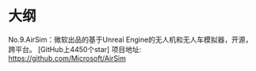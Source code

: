 
# 大纲


No.9.AirSim：微软出品的基于Unreal Engine的无人机和无人车模拟器，开源，跨平台。
[GitHub上4450个star]
项目地址:
https://github.com/Microsoft/AirSim
